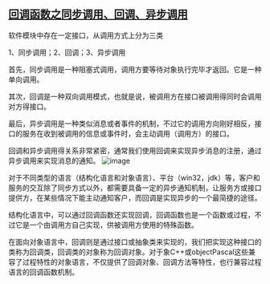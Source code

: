 ## [回调函数之同步调用、回调、异步调用](https://www.cnblogs.com/ouyangping/p/6400806.html)
软件模块中存在一定接口，从调用方式上分为三类

1、同步调用；2、回调；3、异步调用

首先，同步调用是一种阻塞式调用，调用方要等待对象执行完毕才返回。它是一种单向调用。

其次，回调是一种双向调用模式，也就是说，被调用方在接口被调用得同时会调用对方得接口。

最后，异步调用是一种类似消息或者事件的机制，不过它的调用方向刚好相反，接口的服务在收到被调用的信息或事件时，会主动调用（调用方）的接口。

回调和异步调用得关系非常紧密，通常我们使用回调来实现异步消息的注册，通过异步调用来实现消息的通知。
![image](https://github.com/ccf19881030/BlogArticles/blob/master/C%2B%2B/%E5%9B%9E%E8%B0%83%E5%87%BD%E6%95%B0/%E5%9B%9E%E8%B0%83%E5%87%BD%E6%95%B0%E3%80%81%E5%90%8C%E6%AD%A5%E3%80%81%E5%BC%82%E6%AD%A5.png)

对于不同类型的语言（结构化语言和对象语言）、平台（win32，jdk）等，客户和服务的交互除了同步方式以外，都需要具备一定的异步通知机制，让服务方或接口提供方，在某些情况下能主动通知客户，而回调是实现异步的一个最简捷的途径。

结构化语言中，可以通过回调函数还实现回调，回调函数也是一个函数或过程，不过它是一个由调用方自己实现，供被调用方使用的特殊函数。

在面向对象语言中，回调则是通过接口或抽象类来实现的，我们把实现这种接口的类称为回调类，回调类的对象称为回调对象。对于象C++或objectPascal这些兼容了过程特性的对象语言，不仅提供了回调对象、回调方法等特性，也行兼容过程语言的回调函数机制。
